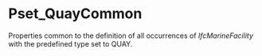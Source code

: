 # Pset_QuayCommon

Properties common to the definition of all occurrences of _IfcMarineFacility_ with the predefined type set to QUAY.
<!-- end of short definition -->

